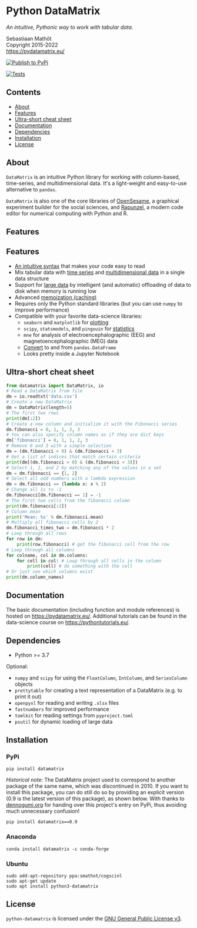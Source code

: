 # Python DataMatrix

*An intuitive, Pythonic way to work with tabular data.*

Sebastiaan Mathôt  <br />
Copyright 2015-2022  <br />
<https://pydatamatrix.eu/>


[![Publish to PyPi](https://github.com/open-cogsci/python-datamatrix/actions/workflows/publish-package.yaml/badge.svg)](https://github.com/open-cogsci/python-datamatrix/actions/workflows/publish-package.yaml)

[![Tests](https://github.com/open-cogsci/python-datamatrix/actions/workflows/run-unittests.yaml/badge.svg)](https://github.com/open-cogsci/python-datamatrix/actions/workflows/run-unittests.yaml)


## Contents

- [About](#about)
- [Features](#features)
- [Ultra-short cheat sheet](#ultra-short-cheat-sheet)
- [Documentation](#documentation)
- [Dependencies](#dependencies)
- [Installation](#installation)
- [License](#license)


## About

`DataMatrix` is an intuitive Python library for working with column-based, time-series, and multidimensional data. It's a light-weight and easy-to-use alternative to `pandas`.

`DataMatrix` is also one of the core libraries of [OpenSesame](https://osdoc.cogsci.nl/), a graphical experiment builder for the social sciences, and [Rapunzel](https://rapunzel.cogsci.nl/), a modern code editor for numerical computing with Python and R.


## Features

## Features

- [An intuitive syntax](https://pydatamatrix.eu/basic) that makes your code easy to read
- Mix tabular data with [time series](https://pydatamatrix.eu/series) and [multidimensional data](https://pydatamatrix.eu/multidimensional) in a single data structure
- Support for [large data](https://pydatamatrix.eu/largedata) by intelligent (and automatic) offloading of data to disk when memory is running low
- Advanced [memoization (caching)](https://pydatamatrix.eu//memoization)
- Requires only the Python standard libraries (but you can use `numpy` to improve performance)
- Compatible with your favorite data-science libraries:
    - `seaborn` and `matplotlib` for [plotting](https://pythontutorials.eu/numerical/plotting)
    - `scipy`, `statsmodels`, and `pingouin` for [statistics](https://pythontutorials.eu/numerical/statistics)
    - `mne` for analysis of electroencephalographic (EEG) and magnetoencephalographic (MEG) data
    - [Convert](https://pydatamatrix.eu/convert) to and from `pandas.DataFrame`
    - Looks pretty inside a Jupyter Notebook


## Ultra-short cheat sheet

```python
from datamatrix import DataMatrix, io
# Read a DataMatrix from file
dm = io.readtxt('data.csv')
# Create a new DataMatrix
dm = DataMatrix(length=5)
# The first two rows
print(dm[:2])
# Create a new column and initialize it with the Fibonacci series
dm.fibonacci = 0, 1, 1, 2, 3
# You can also specify column names as if they are dict keys
dm['fibonacci'] = 0, 1, 1, 2, 3
# Remove 0 and 3 with a simple selection
dm = (dm.fibonacci > 0) & (dm.fibonacci < 3)
# Get a list of indices that match certain criteria
print(dm[(dm.fibonacci > 0) & (dm.fibonacci < 3)])
# Select 1, 1, and 2 by matching any of the values in a set
dm = dm.fibonacci == {1, 2}
# Select all odd numbers with a lambda expression
dm = dm.fibonacci == (lambda x: x % 2)
# Change all 1s to -1
dm.fibonacci[dm.fibonacci == 1] = -1
# The first two cells from the fibonacci column
print(dm.fibonacci[:2])
# Column mean
print('Mean: %s' % dm.fibonacci.mean)
# Multiply all fibonacci cells by 2
dm.fibonacci_times_two = dm.fibonacci * 2
# Loop through all rows
for row in dm:
    print(row.fibonacci) # get the fibonacci cell from the row
# Loop through all columns
for colname, col in dm.columns:
    for cell in col: # Loop through all cells in the column
        print(cell) # do something with the cell
# Or just see which columns exist
print(dm.column_names)
```


## Documentation

The basic documentation (including function and module references) is hosted on <https://pydatamatrix.eu/>. Additional tutorials can be found in the data-science course on <https://pythontutorials.eu/>.


## Dependencies

- Python >= 3.7

Optional:

- `numpy` and `scipy` for using the `FloatColumn`, `IntColumn`, and `SeriesColumn` objects
- `prettytable` for creating a text representation of a DataMatrix (e.g. to print it out)
- `openpyxl` for reading and writing `.xlsx` files
- `fastnumbers` for improved performance
- `tomlkit` for reading settings from `pyproject.toml`
- `psutil` for dynamic loading of large data

## Installation


### PyPi

~~~
pip install datamatrix
~~~


*Historical note:* The DataMatrix project used to correspond to another package of the same name, which was discontinued in 2010. If you want to install this package, you can do still do so by providing an explicit version (0.9 is the latest version of this package), as shown below. With thanks to [dennogumi.org](https://www.dennogumi.org/) for handing over this project's entry on PyPi, thus avoiding much unnecessary confusion!

~~~
pip install datamatrix==0.9
~~~


### Anaconda

~~~
conda install datamatrix -c conda-forge
~~~


### Ubuntu

~~~
sudo add-apt-repository ppa:smathot/cogscinl
sudo apt-get update
sudo apt install python3-datamatrix
~~~


## License

`python-datamatrix` is licensed under the [GNU General Public License
v3](http://www.gnu.org/licenses/gpl-3.0.en.html).
